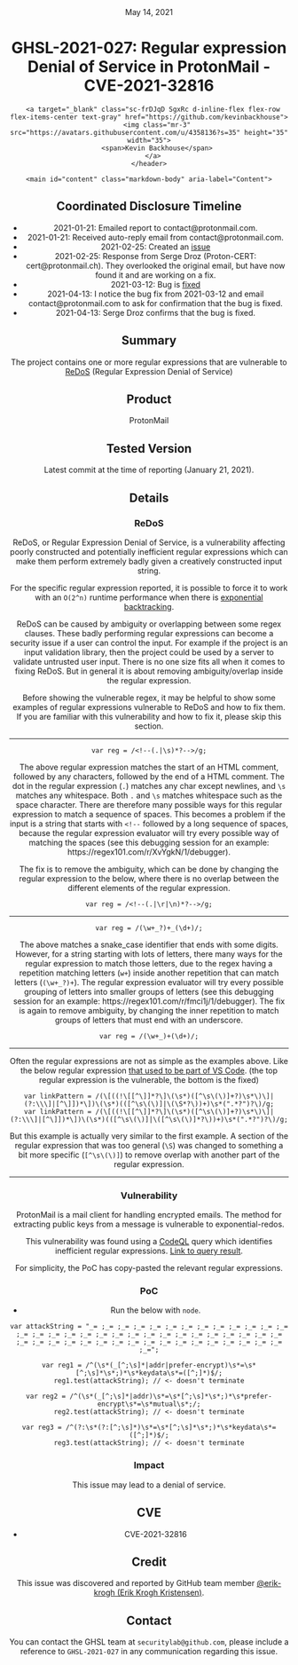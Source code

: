 <header class="post-header d-block mb-6">
      <div class="date text-mono f5 my-3">May 14, 2021</div>
      <h1 class="my-2 h00-mktg lh-condensed">GHSL-2021-027: Regular expression Denial of Service in ProtonMail - CVE-2021-32816</h1>

      
      
      
      
      

      

      <a target="_blank" class="sc-frDJqD SgxRc d-inline-flex flex-row flex-items-center text-gray" href="https://github.com/kevinbackhouse">
        <img class="mr-3" src="https://avatars.githubusercontent.com/u/4358136?s=35" height="35" width="35">
        <span>Kevin Backhouse</span>
      </a>
    </header>

    <main id="content" class="markdown-body" aria-label="Content">
      
<h2 id="coordinated-disclosure-timeline">Coordinated Disclosure Timeline</h2>
<ul>
  <li>2021-01-21: Emailed report to contact@protonmail.com.</li>
  <li>2021-01-21: Received auto-reply email from contact@protonmail.com.</li>
  <li>2021-02-25: Created an <a href="https://github.com/ProtonMail/WebClient/issues/231">issue</a></li>
  <li>2021-02-25: Response from Serge Droz (Proton-CERT: cert@protonmail.ch). They overlooked the original email, but have now found it and are working on a fix.</li>
  <li>2021-03-12: Bug is <a href="https://github.com/ProtonMail/WebClient/commit/6687fbb867ef872c96cf4fde68cb6e9c58d3fddc">fixed</a></li>
  <li>2021-04-13: I notice the bug fix from 2021-03-12 and email contact@protonmail.com to ask for confirmation that the bug is fixed.</li>
  <li>2021-04-13: Serge Droz confirms that the bug is fixed.</li>
</ul>

<h2 id="summary">Summary</h2>

<p>The project contains one or more regular expressions that are vulnerable to <a href="https://en.wikipedia.org/wiki/ReDoS">ReDoS</a> (Regular Expression Denial of Service)</p>

<h2 id="product">Product</h2>

<p>ProtonMail</p>

<h2 id="tested-version">Tested Version</h2>

<p>Latest commit at the time of reporting (January 21, 2021).</p>

<h2 id="details">Details</h2>

<h3 id="redos">ReDoS</h3>

<p>ReDoS, or Regular Expression Denial of Service, is a vulnerability affecting poorly constructed and potentially inefficient regular expressions which can make them perform extremely badly given a creatively constructed input string.</p>

<p>For the specific regular expression reported, it is possible to force it to work with an <code class="language-plaintext highlighter-rouge">O(2^n)</code> runtime performance when there is <a href="http://en.wikipedia.org/wiki/ReDoS#Exponential_backtracking">exponential backtracking</a>.</p>

<p>ReDoS can be caused by ambiguity or overlapping between some regex clauses. These badly performing regular expressions can become a security issue if a user can control the input. For example if the project is an input validation library, then the project could be used by a server to validate untrusted user input. There is no one size fits all when it comes to fixing ReDoS. But in general it is about removing ambiguity/overlap inside the regular expression.</p>

<p>Before showing the vulnerable regex, it may be helpful to show some examples of regular expressions vulnerable to ReDoS and how to fix them. If you are familiar with this vulnerability and how to fix it, please skip this section.</p>

<hr />

<pre><code class="language-JavaScript">var reg = /&lt;!--(.|\s)*?--&gt;/g;
</code></pre>

<p>The above regular expression matches the start of an HTML comment, followed by any characters, followed by the end of a HTML comment.
The dot in the regular expression (<code class="language-plaintext highlighter-rouge">.</code>) matches any char except newlines, and <code class="language-plaintext highlighter-rouge">\s</code> matches any whitespace.
Both <code class="language-plaintext highlighter-rouge">.</code> and <code class="language-plaintext highlighter-rouge">\s</code> matches whitespace such as the space character.
There are therefore many possible ways for this regular expression to match a sequence of spaces.
This becomes a problem if the input is a string that starts with <code class="language-plaintext highlighter-rouge">&lt;!--</code> followed by a long sequence of spaces, because the regular expression evaluator will try every possible way of matching the spaces
(see this debugging session for an example: https://regex101.com/r/XvYgkN/1/debugger).</p>

<p>The fix is to remove the ambiguity, which can be done by changing the regular expression to the below, where there is no overlap between the different elements of the regular expression.</p>

<pre><code class="language-JavaScript">var reg = /&lt;!--(.|\r|\n)*?--&gt;/g;
</code></pre>

<hr />

<pre><code class="language-JavaScript">var reg = /(\w+_?)+_(\d+)/;
</code></pre>

<p>The above matches a snake_case identifier that ends with some digits.
However, for a string starting with lots of letters, there many ways for the regular expression to match those letters, due to the regex having a repetition matching letters (<code class="language-plaintext highlighter-rouge">w+</code>) inside another repetition that can match letters (<code class="language-plaintext highlighter-rouge">(\w+_?)+</code>).
The regular expression evaluator will try every possible grouping of letters into smaller groups of letters (see this debugging session for an example: https://regex101.com/r/fmci1j/1/debugger).
The fix is again to remove ambiguity, by changing the inner repetition to match groups of letters that must end with an underscore.</p>

<pre><code class="language-JavaScript">var reg = /(\w+_)+(\d+)/;
</code></pre>

<hr />

<p>Often the regular expressions are not as simple as the examples above.
Like the below regular expression <a href="https://github.com/microsoft/vscode/pull/109964/files">that used to be part of VS Code</a>.
(the top regular expression is the vulnerable, the bottom is the fixed)</p>

<pre><code class="language-JavaScript">var linkPattern = /(\[((!\[[^\]]*?\]\(\s*)([^\s\(\)]+?)\s*\)\]|(?:\\\]|[^\]])*\])\(\s*)(([^\s\(\)]|\(\S*?\))+)\s*(".*?")?\)/g;
var linkPattern = /(\[((!\[[^\]]*?\]\(\s*)([^\s\(\)]+?)\s*\)\]|(?:\\\]|[^\]])*\])\(\s*)(([^\s\(\)]|\([^\s\(\)]*?\))+)\s*(".*?")?\)/g;
</code></pre>

<p>But this example is actually very similar to the first example.
A section of the regular expression that was too general (<code class="language-plaintext highlighter-rouge">\S</code>) was changed to something a bit more specific (<code class="language-plaintext highlighter-rouge">[^\s\(\)]</code>) to remove overlap with another part of the regular expression.</p>

<hr />

<h3 id="vulnerability">Vulnerability</h3>

<p>ProtonMail is a mail client for handling encrypted emails.
The method for extracting public keys from a message is vulnerable to exponential-redos.</p>

<p>This vulnerability was found using a <a href="https://codeql.github.com/">CodeQL</a> query which identifies inefficient regular expressions.
<a href="https://lgtm.com/projects/g/ProtonMail/WebClient/snapshot/5f7eada251a07442053e360d311e75b439b7615f/files/src/app/message/services/attachedPublicKey.js?sort=name&amp;dir=ASC&amp;mode=heatmap#L149">Link to query result</a>.</p>

<p>For simplicity, the PoC has copy-pasted the relevant regular expressions.</p>

<h3 id="poc">PoC</h3>
<ul>
  <li>Run the below with <code class="language-plaintext highlighter-rouge">node</code>.</li>
</ul>

<pre><code class="language-JavaScript">var attackString = "_= ;_= ;_= ;_= ;_= ;_= ;_= ;_= ;_= ;_= ;_= ;_= ;_= ;_= ;_= ;_= ;_= ;_= ;_= ;_= ;_= ;_= ;_= ;_= ;_= ;_= ;_= ;_= ;_= ;_= ;_= ;_= ;_= ;_= ;_= ;_= ;_= ;_= ;_= ;_= ;_= ;_= ;_= ;_= ;_= ;_= ;_= ;_=";

var reg1 = /^(\s*(_[^;\s]*|addr|prefer-encrypt)\s*=\s*[^;\s]*\s*;)*\s*keydata\s*=([^;]*)$/;
reg1.test(attackString); // &lt;- doesn't terminate

var reg2 = /^(\s*(_[^;\s]*|addr)\s*=\s*[^;\s]*\s*;)*\s*prefer-encrypt\s*=\s*mutual\s*;/;
reg2.test(attackString); // &lt;- doesn't terminate

var reg3 = /^(?:\s*(?:[^;\s]*)\s*=\s*[^;\s]*\s*;)*\s*keydata\s*=([^;]*)$/;
reg3.test(attackString); // &lt;- doesn't terminate
</code></pre>

<h3 id="impact">Impact</h3>

<p>This issue may lead to a denial of service.</p>

<h2 id="cve">CVE</h2>

<ul>
  <li>CVE-2021-32816</li>
</ul>

<h2 id="credit">Credit</h2>

<p>This issue was discovered and reported by GitHub team member <a href="https://github.com/erik-krogh">@erik-krogh (Erik Krogh Kristensen)</a>.</p>

<h2 id="contact">Contact</h2>

<p>You can contact the GHSL team at <code class="language-plaintext highlighter-rouge">securitylab@github.com</code>, please include a reference to <code class="language-plaintext highlighter-rouge">GHSL-2021-027</code> in any communication regarding this issue.</p>


    